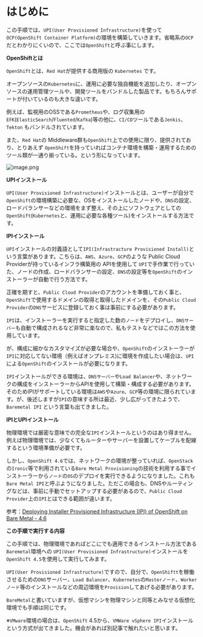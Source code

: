 # はじめに

この手順では、`UPI(User Provisioned Infrastructure)`を使って `OCP(OpenShift Container Platform)`の環境を構築していきます。省略系の`OCP`だとわかりにくいので、ここでは`OpenShift`と呼ぶ事にします。

**OpenShiftとは**

`OpenShift`とは、`Red Hat`が提供する商用版の `Kubernetes` です。

オープンソースの`Kubernetes`に、運用に必要な独自機能を追加したり、オープンソースの運用管理ツールや、開発ツールをバンドルした製品です。もちろんサポートが付いているのも大きな違いです。

例えば、監視用のOSSである`Prometheus`や、ログ収集用の`EFK`(`ElasticSearch`/`Fluented`/`Kafka`)等の他に、`CI/CD`ツールである`Jenkis`、`Tekton` もバンドルされています。

また、`Red Hat`の Middleware群も`OpenShift`上での使用に限り、提供されており、とりあえず `OpenShift`を持っていればコンテナ環境を構築・運用するためのツール類が一通り揃っている。という形になっています。

![image.png](https://qiita-image-store.s3.ap-northeast-1.amazonaws.com/0/99425/24e2fe39-71ae-2c20-b9e3-90be616c5b79.png)


**UPIインストール**

`UPI(User Provisioned Infrastructure)`インストールとは、ユーザーが自分で `OpenShift`の環境構築に必要な、OSをインストールしたノードや、`DNS`の設定、ロードバランサーなどの環境をまず整え、その上にソフトウェアとしての`OpenShift`(`Kubernetes`と、運用に必要な各種ツール)をインストールする方法です。

**IPIインストール**

`UPI`インストールの対義語として`IPI(Infrastracture Provisioned Install)`という言葉があります。こちらは、`AWS`、`Azure`、`GCP`のような Public Cloud Providerが持っているインフラ構築用の APIを使用して `UPI`で手作業で行っていた、ノードの作成、ロードバランサーの設定、`DNS`の設定等を`OpenShift`のインストーラーが自動で行う方法です。

正確を期すと、`Public Cloud Provider`のアカウントを準備しておく事と、`OpenShift`で使用するドメインの取得と取得したドメインを、その`Public Cloud Provider`の`DNS`サービスに登録しておく事は事前にする必要があります。

`IPI`は、インストーラーを実行すると指定した数の`ノード`をデプロイし、`DNSサーバー`も自動で構成されるなど非常に楽なので、私もテストなどではこの方法を使用しています。

が、構成に細かなカスタマイズが必要な場合や、`OpenShift`のインストーラーが`IPI`に対応してない環境（例えばオンプレミス)に環境を作成したい場合は、`UPI`による`OpenShift`のインストールが必要になります。

`IPI`インストールができる環境は、`DNSサーバー`や`Load Balancer`や、ネットワークの構成をインストーラーからAPIを使用して構築・構成する必要があります。そのためIPIがサポートしている環境は`AWS`や`Azure`、`GCP`等の環境に限られています。が、後述しますが`IPI`の意味する所は最近、少し広がってきたようで、`Baremetal IPI` という言葉も出てきました。

**IPIとUPIインストール**

物理環境では厳密な意味での完全な`IPI`インストールというのはあり得ません。例えば物理環境では、少なくてもルーターやサーバーを設置してケーブルを配線するという環境準備が必要です。

しかし、`OpenShift 4.6`では、ネットワークの環境が整っていれば、`OpenStack`の`Ironic`等で利用されている`Bare Metal Provisioning`の技術を利用する事でインストーラーから`ノード`の`OS`のデプロイを実行できるようになりました。これも`Bare Metal IPI`と呼ぶようになりました。ただこの場合も、DNSやルーティングなどは、事前に手動でセットアップする必要があるので、`Public Cloud Provider`上の`IPI`とはできる範囲が違います。

参考：<a href="https://openshift-kni.github.io/baremetal-deploy/4.6/Deployment.html">Deploying Installer Provisioned Infrastructure (IPI) of OpenShift on Bare Metal - 4.6</a>


**この手順で実行する内容**

この手順では、物理環境であればどこにでも適用できるインストール方法である`Baremetal`環境への `UPI(User Provisioned Infrastructure)`インストールを`OpenShift 4.5`を使用して実行してみます。

`UPI(User Provisioned Infrastructure)`ですので、自分で、`OpenShiftt`を稼働させるための`DNS`サーバー、`Load Balancer`、`Kubernetes`の`Masterノード`、`Workerノード`等のインストールなどの周辺環境を`Provision`してあげる必要があります。

`BareMetal`と書いていますが、仮想マシンを物理マシンと同等とみなせる仮想化環境でも手順は同じです。

※`VMware`環境の場合は、`OpenShift` 4.5から、`VMWare vSphere IPI`インストールという方式が出てきました。機会があれば別記事で触れたいと思います。

